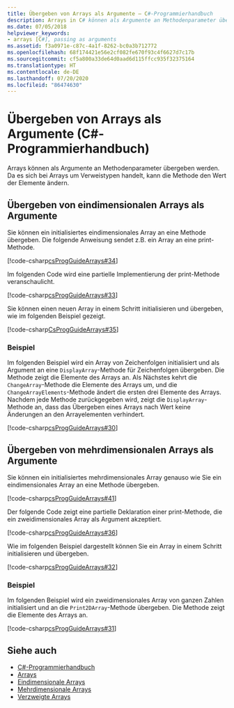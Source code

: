 ```yaml
---
title: Übergeben von Arrays als Argumente – C#-Programmierhandbuch
description: Arrays in C# können als Argumente an Methodenparameter übergeben werden. Da es sich bei Arrays um Verweistypen handelt, kann die Methode den Wert der Elemente ändern.
ms.date: 07/05/2018
helpviewer_keywords:
- arrays [C#], passing as arguments
ms.assetid: f3a0971e-c87c-4a1f-8262-bc0a3b712772
ms.openlocfilehash: 68f174421e56e2cf082fe670f93c4f6627d7c17b
ms.sourcegitcommit: cf5a800a33de64d0aad6d115ffcc935f32375164
ms.translationtype: HT
ms.contentlocale: de-DE
ms.lasthandoff: 07/20/2020
ms.locfileid: "86474630"
---
```

# <a name="passing-arrays-as-arguments-c-programming-guide"></a>Übergeben von Arrays als Argumente (C#-Programmierhandbuch)

Arrays können als Argumente an Methodenparameter übergeben werden. Da es sich bei Arrays um Verweistypen handelt, kann die Methode den Wert der Elemente ändern.

## <a name="passing-single-dimensional-arrays-as-arguments"></a>Übergeben von eindimensionalen Arrays als Argumente

Sie können ein initialisiertes eindimensionales Array an eine Methode übergeben. Die folgende Anweisung sendet z.B. ein Array an eine print-Methode.

[!code-csharp[csProgGuideArrays#34](~/samples/snippets/csharp/VS_Snippets_VBCSharp/csProgGuideArrays/CS/Arrays.cs#34)]

Im folgenden Code wird eine partielle Implementierung der print-Methode veranschaulicht.

[!code-csharp[csProgGuideArrays#33](~/samples/snippets/csharp/VS_Snippets_VBCSharp/csProgGuideArrays/CS/Arrays.cs#33)]

Sie können einen neuen Array in einem Schritt initialisieren und übergeben, wie im folgenden Beispiel gezeigt.

[!code-csharp[CsProgGuideArrays#35](~/samples/snippets/csharp/VS_Snippets_VBCSharp/csProgGuideArrays/CS/Arrays.cs#35)]

### <a name="example"></a>Beispiel

Im folgenden Beispiel wird ein Array von Zeichenfolgen initialisiert und als Argument an eine `DisplayArray`-Methode für Zeichenfolgen übergeben. Die Methode zeigt die Elemente des Arrays an. Als Nächstes kehrt die `ChangeArray`-Methode die Elemente des Arrays um, und die `ChangeArrayElements`-Methode ändert die ersten drei Elemente des Arrays. Nachdem jede Methode zurückgegeben wird, zeigt die `DisplayArray`-Methode an, dass das Übergeben eines Arrays nach Wert keine Änderungen an den Arrayelementen verhindert.

[!code-csharp[csProgGuideArrays#30](~/samples/snippets/csharp/VS_Snippets_VBCSharp/csProgGuideArrays/CS/ArrayExample.cs)]

## <a name="passing-multidimensional-arrays-as-arguments"></a>Übergeben von mehrdimensionalen Arrays als Argumente

Sie können ein initialisiertes mehrdimensionales Array genauso wie Sie ein eindimensionales Array an eine Methode übergeben.

[!code-csharp[csProgGuideArrays#41](~/samples/snippets/csharp/VS_Snippets_VBCSharp/csProgGuideArrays/CS/Arrays.cs#41)]

Der folgende Code zeigt eine partielle Deklaration einer print-Methode, die ein zweidimensionales Array als Argument akzeptiert.

[!code-csharp[csProgGuideArrays#36](~/samples/snippets/csharp/VS_Snippets_VBCSharp/csProgGuideArrays/CS/Arrays.cs#36)]

Wie im folgenden Beispiel dargestellt können Sie ein Array in einem Schritt initialisieren und übergeben.

[!code-csharp[csProgGuideArrays#32](~/samples/snippets/csharp/VS_Snippets_VBCSharp/csProgGuideArrays/CS/Arrays.cs#32)]

### <a name="example"></a>Beispiel

Im folgenden Beispiel wird ein zweidimensionales Array von ganzen Zahlen initialisiert und an die `Print2DArray`-Methode übergeben. Die Methode zeigt die Elemente des Arrays an.

[!code-csharp[csProgGuideArrays#31](~/samples/snippets/csharp/VS_Snippets_VBCSharp/csProgGuideArrays/CS/Arrays.cs#31)]

## <a name="see-also"></a>Siehe auch

- [C#-Programmierhandbuch](../index.md)
- [Arrays](index.md)
- [Eindimensionale Arrays](single-dimensional-arrays.md)
- [Mehrdimensionale Arrays](multidimensional-arrays.md)
- [Verzweigte Arrays](jagged-arrays.md)
